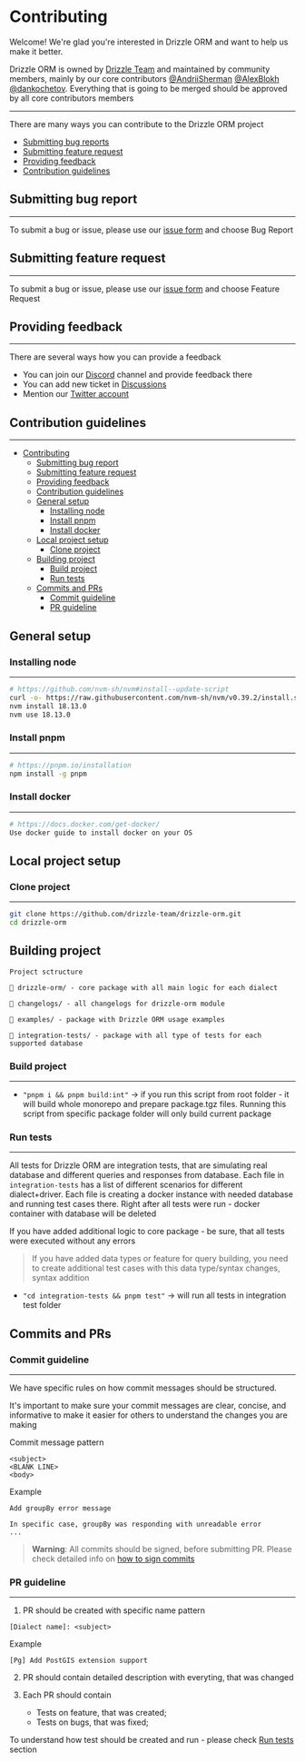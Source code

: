 # Contributing

Welcome! We're glad you're interested in Drizzle ORM and want to help us make it better.

Drizzle ORM is owned by [Drizzle Team](https://drizzle.team) and maintained by community members, mainly by our core contributors [@AndriiSherman](https://github.com/AndriiSherman) [@AlexBlokh](https://github.com/AlexBlokh) [@dankochetov](https://github.com/dankochetov). Everything that is going to be merged should be approved by all core contributors members

---

There are many ways you can contribute to the Drizzle ORM project

- [Submitting bug reports](#bugreport)
- [Submitting feature request](#featurerequest)
- [Providing feedback](#feedback)
- [Contribution guidelines](#contributing)

## <a name="bugreport"></a> Submitting bug report

---

To submit a bug or issue, please use our [issue form](https://github.com/drizzle-team/drizzle-orm/issues/new/choose) and choose Bug Report

## <a name="featurerequest"></a> Submitting feature request

---

To submit a bug or issue, please use our [issue form](https://github.com/drizzle-team/drizzle-orm/issues/new/choose) and choose Feature Request

## <a name="feedback"></a> Providing feedback

---

There are several ways how you can provide a feedback

- You can join our [Discord](https://discord.gg/yfjTbVXMW4) channel and provide feedback there
- You can add new ticket in [Discussions](https://github.com/drizzle-team/drizzle-orm/discussions)
- Mention our [Twitter account](https://twitter.com/DrizzleOrm)

## <a name="contributing"></a> Contribution guidelines

---

- [Contributing](#contributing)
  - [Submitting bug report](#-submitting-bug-report)
  - [Submitting feature request](#-submitting-feature-request)
  - [Providing feedback](#-providing-feedback)
  - [Contribution guidelines](#-contribution-guidelines)
  - [General setup](#-general-setup)
    - [Installing node](#-installing-node)
    - [Install pnpm](#-install-pnpm)
    - [Install docker](#-install-docker)
  - [Local project setup](#-local-project-setup)
    - [Clone project](#-clone-project)
  - [Building project](#-building-project)
    - [Build project](#-build-project)
    - [Run tests](#-run-tests)
  - [Commits and PRs](#-commits-and-prs)
    - [Commit guideline](#-commit-guideline)
    - [PR guideline](#-pr-guideline)

## <a name="general-setup"></a> General setup

### <a name="installing-node"></a> Installing node

---

```bash
# https://github.com/nvm-sh/nvm#install--update-script
curl -o- https://raw.githubusercontent.com/nvm-sh/nvm/v0.39.2/install.sh | bash
nvm install 18.13.0
nvm use 18.13.0
```

### <a name="installing-pnpm"></a> Install pnpm

---

```bash
# https://pnpm.io/installation
npm install -g pnpm
```

### <a name="installing-docker"></a> Install docker

---

```bash
# https://docs.docker.com/get-docker/
Use docker guide to install docker on your OS
```

## <a name="local-project-setup"></a> Local project setup

### <a name="clone-project"></a> Clone project

---

```bash
git clone https://github.com/drizzle-team/drizzle-orm.git
cd drizzle-orm
```

## <a name="building-project"></a> Building project

```
Project sctructure

📂 drizzle-orm/ - core package with all main logic for each dialect

📂 changelogs/ - all changelogs for drizzle-orm module

📂 examples/ - package with Drizzle ORM usage examples

📂 integration-tests/ - package with all type of tests for each supported database
```

### <a name="build-project"></a> Build project

---

- `"pnpm i && pnpm build:int"` -> if you run this script from root folder - it will build whole monorepo and prepare package.tgz files. Running this script from specific package folder will only build current package

### <a name="run-tests"></a> Run tests

---
All tests for Drizzle ORM are integration tests, that are simulating real database and different queries and responses from database. Each file in `integration-tests` has a list of different scenarios for different dialect+driver. Each file is creating a docker instance with needed database and running test cases there. Right after all tests were run - docker container with database will be deleted

If you have added additional logic to core package - be sure, that all tests were executed without any errors

> If you have added data types or feature for query building, you need to create additional test cases with this data type/syntax changes, syntax addition

- `"cd integration-tests && pnpm test"` -> will run all tests in integration test folder

## <a name="commits-pr"></a> Commits and PRs

### <a name="commit-guideline"></a> Commit guideline

---

We have specific rules on how commit messages should be structured.

It's important to make sure your commit messages are clear, concise, and informative to make it easier for others to understand the changes you are making

Commit message pattern

```
<subject>
<BLANK LINE>
<body>
```

Example

```
Add groupBy error message

In specific case, groupBy was responding with unreadable error
...
```

> **Warning**:
> All commits should be signed, before submitting PR. Please check detailed info on [how to sign commits](https://docs.github.com/en/authentication/managing-commit-signature-verification/about-commit-signature-verification)

### <a name="pr-guideline"></a> PR guideline

---

1. PR should be created with specific name pattern

```
[Dialect name]: <subject>
```

Example

```
[Pg] Add PostGIS extension support
```

2. PR should contain detailed description with everyting, that was changed

3. Each PR should contain
    - Tests on feature, that was created;
    - Tests on bugs, that was fixed;

To understand how test should be created and run - please check [Run tests](#-run-tests) section
